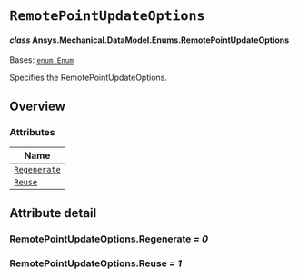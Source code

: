 # `RemotePointUpdateOptions`

<a id="ansys.mechanical.stubs.v242.Ansys.Mechanical.DataModel.Enums.RemotePointUpdateOptions"></a>

#### *class* Ansys.Mechanical.DataModel.Enums.RemotePointUpdateOptions

Bases: [`enum.Enum`](https://docs.python.org/3/library/enum.html#enum.Enum)

Specifies the RemotePointUpdateOptions.

<!-- !! processed by numpydoc !! -->

<a id="overview"></a>

## Overview

### Attributes

| Name |
| ---------------------------------------------------------------------------------------------------------------------------------------- |
| [`Regenerate`](#RemotePointUpdateOptions.Regenerate) |
| [`Reuse`](#RemotePointUpdateOptions.Reuse) |

<a id="attribute-detail"></a>

## Attribute detail

<a id="RemotePointUpdateOptions.Regenerate"></a>

### RemotePointUpdateOptions.Regenerate *= 0*

<a id="RemotePointUpdateOptions.Reuse"></a>

### RemotePointUpdateOptions.Reuse *= 1*


